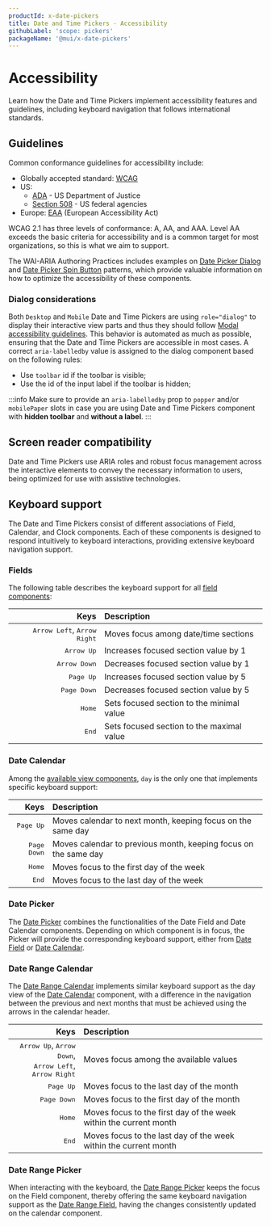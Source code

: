 ```yaml
---
productId: x-date-pickers
title: Date and Time Pickers - Accessibility
githubLabel: 'scope: pickers'
packageName: '@mui/x-date-pickers'
---
```


# Accessibility

<p class="description">Learn how the Date and Time Pickers implement accessibility features and guidelines, including keyboard navigation that follows international standards.</p>

## Guidelines

Common conformance guidelines for accessibility include:

- Globally accepted standard: [WCAG](https://www.w3.org/WAI/standards-guidelines/wcag/)
- US:
  - [ADA](https://www.ada.gov/) - US Department of Justice
  - [Section 508](https://www.section508.gov/) - US federal agencies
- Europe: [EAA](https://employment-social-affairs.ec.europa.eu/policies-and-activities/social-protection-social-inclusion/persons-disabilities/union-equality-strategy-rights-persons-disabilities-2021-2030/european-accessibility-act_en) (European Accessibility Act)

WCAG 2.1 has three levels of conformance: A, AA, and AAA.
Level AA exceeds the basic criteria for accessibility and is a common target for most organizations, so this is what we aim to support.

The WAI-ARIA Authoring Practices includes examples on [Date Picker Dialog](https://www.w3.org/WAI/ARIA/apg/patterns/dialog-modal/examples/datepicker-dialog/) and [Date Picker Spin Button](https://www.w3.org/WAI/ARIA/apg/patterns/spinbutton/examples/datepicker-spinbuttons/) patterns, which provide valuable information on how to optimize the accessibility of these components.

### Dialog considerations

Both `Desktop` and `Mobile` Date and Time Pickers are using `role="dialog"` to display their interactive view parts and thus they should follow [Modal accessibility guidelines](/material-ui/react-modal/#accessibility). 
This behavior is automated as much as possible, ensuring that the Date and Time Pickers are accessible in most cases.
A correct `aria-labelledby` value is assigned to the dialog component based on the following rules:

- Use `toolbar` id if the toolbar is visible;
- Use the id of the input label if the toolbar is hidden;

:::info
Make sure to provide an `aria-labelledby` prop to `popper` and/or `mobilePaper` slots in case you are using Date and Time Pickers component with **hidden toolbar** and **without a label**.
:::

## Screen reader compatibility

Date and Time Pickers use ARIA roles and robust focus management across the interactive elements to convey the necessary information to users, being optimized for use with assistive technologies.

## Keyboard support

The Date and Time Pickers consist of different associations of Field, Calendar, and Clock components. 
Each of these components is designed to respond intuitively to keyboard interactions, providing extensive keyboard navigation support.

### Fields

The following table describes the keyboard support for all [field components](/x/react-date-pickers/fields/):

|                                                                  Keys | Description                               |
| --------------------------------------------------------------------: | :---------------------------------------- |
| <kbd class="key">Arrow Left</kbd>, <kbd class="key">Arrow Right</kbd> | Moves focus among date/time sections      |
|                                       <kbd class="key">Arrow Up</kbd> | Increases focused section value by 1      |
|                                     <kbd class="key">Arrow Down</kbd> | Decreases focused section value by 1      |
|                                        <kbd class="key">Page Up</kbd> | Increases focused section value by 5      |
|                                      <kbd class="key">Page Down</kbd> | Decreases focused section value by 5      |
|                                           <kbd class="key">Home</kbd> | Sets focused section to the minimal value |
|                                            <kbd class="key">End</kbd> | Sets focused section to the maximal value |

### Date Calendar

Among the [available view components](https://mui.com/x/react-date-pickers/date-calendar/#views), `day` is the only one that implements specific keyboard support:

|                             Keys | Description                                                     |
| -------------------------------: | :-------------------------------------------------------------- |
|   <kbd class="key">Page Up</kbd> | Moves calendar to next month, keeping focus on the same day     |
| <kbd class="key">Page Down</kbd> | Moves calendar to previous month, keeping focus on the same day |
|      <kbd class="key">Home</kbd> | Moves focus to the first day of the week                        |
|       <kbd class="key">End</kbd> | Moves focus to the last day of the week                         |

### Date Picker

The [Date Picker](/x/react-date-pickers/date-picker/) combines the functionalities of the Date Field and Date Calendar components. 
Depending on which component is in focus, the Picker will provide the corresponding keyboard support, either from [Date Field](/x/react-date-pickers/accessibility/#fields) or [Date Calendar](/x/react-date-pickers/accessibility/#date-calendar).

### Date Range Calendar

The [Date Range Calendar](/x/react-date-pickers/date-range-calendar/) implements similar keyboard support as the day view of the [Date Calendar](/x/react-date-pickers/accessibility/#date-calendar) component, with a difference in the navigation between the previous and next months that must be achieved using the arrows in the calendar header.

|                                                                                                                                          Keys | Description                                                       |
| --------------------------------------------------------------------------------------------------------------------------------------------: | :---------------------------------------------------------------- |
| <kbd class="key">Arrow Up</kbd>, <kbd class="key">Arrow Down</kbd>,<br> <kbd class="key">Arrow Left</kbd>, <kbd class="key">Arrow Right</kbd> | Moves focus among the available values                            |
|                                                                                                                <kbd class="key">Page Up</kbd> | Moves focus to the last day of the month                          |
|                                                                                                              <kbd class="key">Page Down</kbd> | Moves focus to the first day of the month                         |
|                                                                                                                   <kbd class="key">Home</kbd> | Moves focus to the first day of the week within the current month |
|                                                                                                                    <kbd class="key">End</kbd> | Moves focus to the last day of the week within the current month  |

### Date Range Picker

When interacting with the keyboard, the [Date Range Picker](/x/react-date-pickers/date-range-picker/) keeps the focus on the Field component, thereby offering the same keyboard navigation support as the [Date Range Field](/x/react-date-pickers/accessibility/#fields), having the changes consistently updated on the calendar component.
